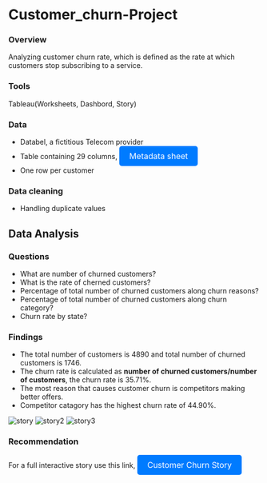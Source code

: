 # Customer_churn-Project
### Overview
Analyzing customer churn rate, which is defined as the rate at which customers stop subscribing to a service.
### Tools
Tableau(Worksheets, Dashbord, Story)
### Data
- Databel, a fictitious Telecom provider
- Table containing 29 columns, <a href="https://assets.datacamp.com/production/repositories/5952/datasets/e117ea26cf73db68bbf18cba29d0c84d4961ee9e/Metadata%20-%20Case%20study_%20Analyzing%20customer%20churn%20in%20Tableau.pdf" style="display: inline-block; padding: 10px 20px; font-size: 16px; color: white; background-color: #007bff; text-align: center; text-decoration: none; border-radius: 5px;">Metadata sheet</a>
- One row per customer
### Data cleaning
- Handling duplicate values
## Data Analysis
### Questions
- What are number of churned customers?
- What is the rate of cherned customers?
- Percentage of total number of churned customers along churn reasons?
- Percentage of total number of churned customers along churn category?
- Churn rate by state?

### Findings
- The total number of customers is 4890 and total number of churned customers is 1746. 
- The churn rate is calculated as **number of churned customers/number of customers**, the churn rate is 35.71%. 
- The most reason that causes customer churn is competitors making better offers.
- Competitor catagory has the highest churn rate of 44.90%. 
  
![story](https://github.com/user-attachments/assets/9bf37207-9519-49ce-9c7a-bc9ac108c25b)
![story2](https://github.com/user-attachments/assets/78e857a1-dc78-41d6-891e-42db95bceb2d)
![story3](https://github.com/user-attachments/assets/58c40870-4850-49dd-9fed-1d344f9e2ca3)

### Recommendation
For a full interactive story use this link, <a href="https://github.com/Gwals/Customer_churn-Project/blob/main/3_5_story_solution.twbx" style="display: inline-block; padding: 10px 20px; font-size: 16px; color: white; background-color: #007bff; text-align: center; text-decoration: none; border-radius: 5px;"> Customer Churn Story</a>




